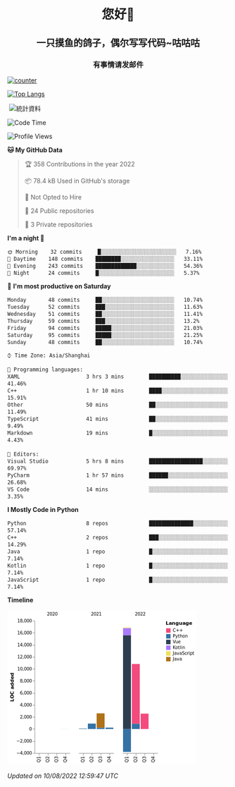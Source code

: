 

<!--
**kitUIN/kitUIN** is a ✨ _special_ ✨ repository because its `README.md` (this file) appears on your GitHub profile.

Here are some ideas to get you started:

- 🔭 I’m currently working on ...
- 🌱 I’m currently learning ...
- 👯 I’m looking to collaborate on ...
- 🤔 I’m looking for help with ...
- 💬 Ask me about ...
- 📫 How to reach me: ...
- 😄 Pronouns: ...
- ⚡ Fun fact: ...
-->
<h1 align="center">您好👋</h1>
<h2 align="center">一只摸鱼的鸽子，偶尔写写代码~咕咕咕</h2>
<h3 align="center">有事情请发邮件</h3>

[![counter](https://count.getloli.com/get/@KitUIN?theme=rule34)](https://count.getloli.com/)

[![Top Langs](https://github-readme-stats.vercel.app/api/top-langs/?username=kitUIN&show_icons=true&theme=gruvbox&locale=cn&layout=compact)](https://github.com/anuraghazra/github-readme-stats)

<p>&nbsp;<img align="center" src="https://github-readme-stats.vercel.app/api?username=kitUIN&show_icons=true&theme=gruvbox&locale=cn" alt="統計資料" /></p>


<!--START_SECTION:waka-->
![Code Time](http://img.shields.io/badge/Code%20Time-625%20hrs%2010%20mins-blue)

![Profile Views](http://img.shields.io/badge/Profile%20Views-1-blue)

**🐱 My GitHub Data** 

> 🏆 358 Contributions in the year 2022
 > 
> 📦 78.4 kB Used in GitHub's storage 
 > 
> 🚫 Not Opted to Hire
 > 
> 📜 24 Public repositories 
 > 
> 🔑 3 Private repositories  
 > 
**I'm a night 🦉** 

```text
🌞 Morning    32 commits     █░░░░░░░░░░░░░░░░░░░░░░░░   7.16% 
🌆 Daytime    148 commits    ████████░░░░░░░░░░░░░░░░░   33.11% 
🌃 Evening    243 commits    █████████████░░░░░░░░░░░░   54.36% 
🌙 Night      24 commits     █░░░░░░░░░░░░░░░░░░░░░░░░   5.37%

```
📅 **I'm most productive on Saturday** 

```text
Monday       48 commits     ██░░░░░░░░░░░░░░░░░░░░░░░   10.74% 
Tuesday      52 commits     ███░░░░░░░░░░░░░░░░░░░░░░   11.63% 
Wednesday    51 commits     ██░░░░░░░░░░░░░░░░░░░░░░░   11.41% 
Thursday     59 commits     ███░░░░░░░░░░░░░░░░░░░░░░   13.2% 
Friday       94 commits     █████░░░░░░░░░░░░░░░░░░░░   21.03% 
Saturday     95 commits     █████░░░░░░░░░░░░░░░░░░░░   21.25% 
Sunday       48 commits     ██░░░░░░░░░░░░░░░░░░░░░░░   10.74%

```


```text
⌚︎ Time Zone: Asia/Shanghai

💬 Programming languages: 
XAML                     3 hrs 3 mins        ██████████░░░░░░░░░░░░░░░   41.46% 
C++                      1 hr 10 mins        ████░░░░░░░░░░░░░░░░░░░░░   15.91% 
Other                    50 mins             ██░░░░░░░░░░░░░░░░░░░░░░░   11.49% 
TypeScript               41 mins             ██░░░░░░░░░░░░░░░░░░░░░░░   9.49% 
Markdown                 19 mins             █░░░░░░░░░░░░░░░░░░░░░░░░   4.43%

📝 Editors: 
Visual Studio            5 hrs 8 mins        █████████████████░░░░░░░░   69.97% 
PyCharm                  1 hr 57 mins        ██████░░░░░░░░░░░░░░░░░░░   26.68% 
VS Code                  14 mins             ░░░░░░░░░░░░░░░░░░░░░░░░░   3.35%

```

**I Mostly Code in Python** 

```text
Python                   8 repos             ██████████████░░░░░░░░░░░   57.14% 
C++                      2 repos             ███░░░░░░░░░░░░░░░░░░░░░░   14.29% 
Java                     1 repo              █░░░░░░░░░░░░░░░░░░░░░░░░   7.14% 
Kotlin                   1 repo              █░░░░░░░░░░░░░░░░░░░░░░░░   7.14% 
JavaScript               1 repo              █░░░░░░░░░░░░░░░░░░░░░░░░   7.14%

```


**Timeline**

![Chart not found](https://raw.githubusercontent.com/kitUIN/kitUIN/main/charts/bar_graph.png) 


 *Updated on 10/08/2022 12:59:47 UTC*
<!--END_SECTION:waka-->
